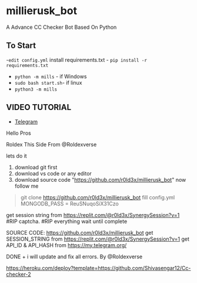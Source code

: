 # millierusk_bot
A Advance CC Checker Bot Based On Python

## To Start
-`edit config.yml`
install requirements.txt - `pip install -r requirements.txt`
- `python -m mills` - if Windows
- `sudo bash start.sh`- if linux
- `python3 -m mills`

## VIDEO TUTORIAL
 - [Telegram](https://t.me/RoldexVerse/33307)

Hello Pros

Roldex This Side From @Roldexverse

lets do it

1. download git first
2. download vs code or any editor
3. download source code "https://github.com/r0ld3x/millierusk_bot"
 now follow me

> git clone https://github.com/r0ld3x/millierusk_bot
 fill config.yml
MONGODB_PASS = ReuSNuqoSiX31Czo

get session string from https://replit.com/@r0ld3x/SynergySession?v=1
#RIP captcha.
#RIP everything
wait until complete



SOURCE CODE:  https://github.com/r0ld3x/millierusk_bot
get  SESSION_STRING from https://replit.com/@r0ld3x/SynergySession?v=1
get API_ID & API_HASH from https://my.telegram.org/

DONE + i will update and fix all errors.
By @Roldexverse

https://heroku.com/deploy?template=https://github.com/Shivasengar12/Cc-checker-2